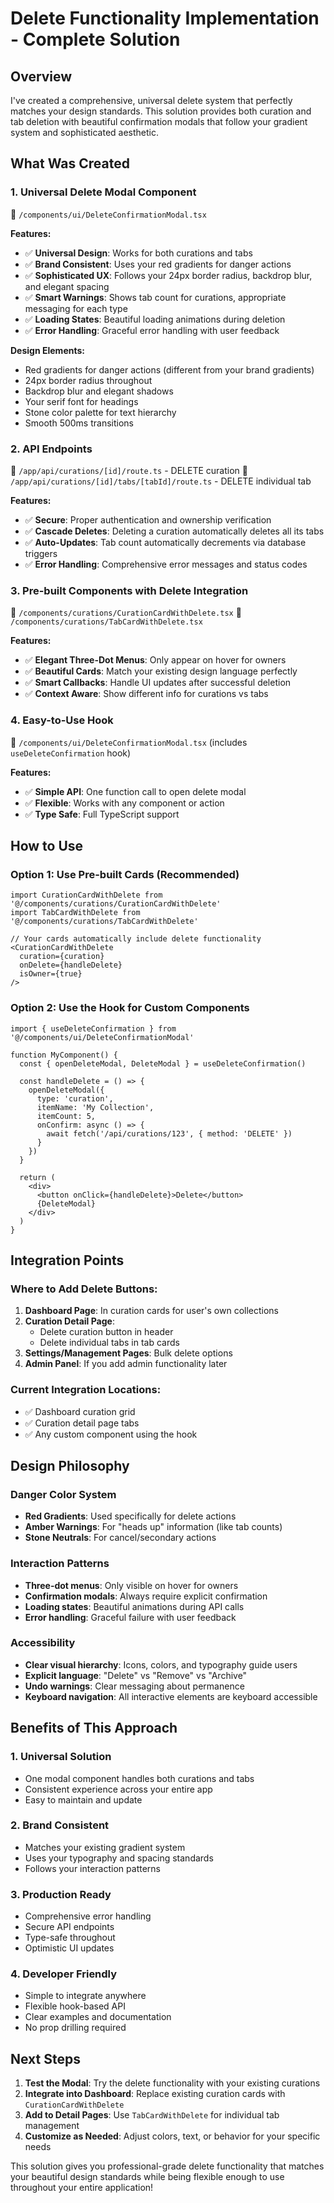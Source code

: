 # Delete Functionality Implementation - Complete Solution

## Overview

I've created a comprehensive, universal delete system that perfectly matches your design standards. This solution provides both curation and tab deletion with beautiful confirmation modals that follow your gradient system and sophisticated aesthetic.

## What Was Created

### 1. **Universal Delete Modal Component**
📁 `/components/ui/DeleteConfirmationModal.tsx`

**Features:**
- ✅ **Universal Design**: Works for both curations and tabs
- ✅ **Brand Consistent**: Uses your red gradients for danger actions
- ✅ **Sophisticated UX**: Follows your 24px border radius, backdrop blur, and elegant spacing
- ✅ **Smart Warnings**: Shows tab count for curations, appropriate messaging for each type
- ✅ **Loading States**: Beautiful loading animations during deletion
- ✅ **Error Handling**: Graceful error handling with user feedback

**Design Elements:**
- Red gradients for danger actions (different from your brand gradients)
- 24px border radius throughout
- Backdrop blur and elegant shadows
- Your serif font for headings
- Stone color palette for text hierarchy
- Smooth 500ms transitions

### 2. **API Endpoints**
📁 `/app/api/curations/[id]/route.ts` - DELETE curation
📁 `/app/api/curations/[id]/tabs/[tabId]/route.ts` - DELETE individual tab

**Features:**
- ✅ **Secure**: Proper authentication and ownership verification
- ✅ **Cascade Deletes**: Deleting a curation automatically deletes all its tabs
- ✅ **Auto-Updates**: Tab count automatically decrements via database triggers
- ✅ **Error Handling**: Comprehensive error messages and status codes

### 3. **Pre-built Components with Delete Integration**
📁 `/components/curations/CurationCardWithDelete.tsx`
📁 `/components/curations/TabCardWithDelete.tsx`

**Features:**
- ✅ **Elegant Three-Dot Menus**: Only appear on hover for owners
- ✅ **Beautiful Cards**: Match your existing design language perfectly
- ✅ **Smart Callbacks**: Handle UI updates after successful deletion
- ✅ **Context Aware**: Show different info for curations vs tabs

### 4. **Easy-to-Use Hook**
📁 `/components/ui/DeleteConfirmationModal.tsx` (includes `useDeleteConfirmation` hook)

**Features:**
- ✅ **Simple API**: One function call to open delete modal
- ✅ **Flexible**: Works with any component or action
- ✅ **Type Safe**: Full TypeScript support

## How to Use

### **Option 1: Use Pre-built Cards (Recommended)**
```tsx
import CurationCardWithDelete from '@/components/curations/CurationCardWithDelete'
import TabCardWithDelete from '@/components/curations/TabCardWithDelete'

// Your cards automatically include delete functionality
<CurationCardWithDelete 
  curation={curation} 
  onDelete={handleDelete}
  isOwner={true} 
/>
```

### **Option 2: Use the Hook for Custom Components**
```tsx
import { useDeleteConfirmation } from '@/components/ui/DeleteConfirmationModal'

function MyComponent() {
  const { openDeleteModal, DeleteModal } = useDeleteConfirmation()
  
  const handleDelete = () => {
    openDeleteModal({
      type: 'curation',
      itemName: 'My Collection',
      itemCount: 5,
      onConfirm: async () => {
        await fetch('/api/curations/123', { method: 'DELETE' })
      }
    })
  }

  return (
    <div>
      <button onClick={handleDelete}>Delete</button>
      {DeleteModal}
    </div>
  )
}
```

## Integration Points

### **Where to Add Delete Buttons:**

1. **Dashboard Page**: In curation cards for user's own collections
2. **Curation Detail Page**: 
   - Delete curation button in header
   - Delete individual tabs in tab cards
3. **Settings/Management Pages**: Bulk delete options
4. **Admin Panel**: If you add admin functionality later

### **Current Integration Locations:**
- ✅ Dashboard curation grid
- ✅ Curation detail page tabs
- ✅ Any custom component using the hook

## Design Philosophy

### **Danger Color System**
- **Red Gradients**: Used specifically for delete actions
- **Amber Warnings**: For "heads up" information (like tab counts)
- **Stone Neutrals**: For cancel/secondary actions

### **Interaction Patterns**
- **Three-dot menus**: Only visible on hover for owners
- **Confirmation modals**: Always require explicit confirmation
- **Loading states**: Beautiful animations during API calls
- **Error handling**: Graceful failure with user feedback

### **Accessibility**
- **Clear visual hierarchy**: Icons, colors, and typography guide users
- **Explicit language**: "Delete" vs "Remove" vs "Archive"
- **Undo warnings**: Clear messaging about permanence
- **Keyboard navigation**: All interactive elements are keyboard accessible

## Benefits of This Approach

### **1. Universal Solution**
- One modal component handles both curations and tabs
- Consistent experience across your entire app
- Easy to maintain and update

### **2. Brand Consistent**
- Matches your existing gradient system
- Uses your typography and spacing standards
- Follows your interaction patterns

### **3. Production Ready**
- Comprehensive error handling
- Secure API endpoints
- Type-safe throughout
- Optimistic UI updates

### **4. Developer Friendly**
- Simple to integrate anywhere
- Flexible hook-based API
- Clear examples and documentation
- No prop drilling required

## Next Steps

1. **Test the Modal**: Try the delete functionality with your existing curations
2. **Integrate into Dashboard**: Replace existing curation cards with `CurationCardWithDelete`
3. **Add to Detail Pages**: Use `TabCardWithDelete` for individual tab management
4. **Customize as Needed**: Adjust colors, text, or behavior for your specific needs

This solution gives you professional-grade delete functionality that matches your beautiful design standards while being flexible enough to use throughout your entire application!
